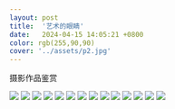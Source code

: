 ```yaml
---
layout: post
title:  '艺术的眼睛'
date:   2024-04-15 14:05:21 +0800
color: rgb(255,90,90)
cover: '../assets/p2.jpg'
---
```

摄影作品鉴赏

<img src='https://pic3.zhimg.com/v2-ec11913470c114f20a6310be4a016b32_r.jpg'  />

<img src='https://images.unsplash.com/photo-1521341287100-1d9902c020de?w=500&auto=format&fit=crop&q=60&ixlib=rb-4.0.3&ixid=M3wxMjA3fDB8MHxzZWFyY2h8MXx8JUU2JTkxJTg0JUU1JUJEJUIxfGVufDB8fDB8fHww'  />

<img src='https://plus.unsplash.com/premium_photo-1713084071124-a38a6c647759?w=500&auto=format&fit=crop&q=60&ixlib=rb-4.0.3&ixid=M3wxMjA3fDB8MHxlZGl0b3JpYWwtZmVlZHwxM3x8fGVufDB8fHx8fA%3D%3D'  />


<img src= 'https://images.unsplash.com/photo-1674547268587-e83b35f316ed?w=500&auto=format&fit=crop&q=60&ixlib=rb-4.0.3&ixid=M3wxMjA3fDB8MHxzZWFyY2h8Nnx8JUU2JTkxJTg0JUU1JUJEJUIxfGVufDB8fDB8fHww'/>

<img src= 'https://images.unsplash.com/photo-1582460580497-f8a9f557d862?w=500&auto=format&fit=crop&q=60&ixlib=rb-4.0.3&ixid=M3wxMjA3fDB8MHxzZWFyY2h8MTF8fCVFNiU5MSU4NCVFNSVCRCVCMXxlbnwwfHwwfHx8MA%3D%3D'/>

<img src= 'https://images.unsplash.com/photo-1706611500547-1725cc99bdcf?w=500&auto=format&fit=crop&q=60&ixlib=rb-4.0.3&ixid=M3wxMjA3fDB8MHxzZWFyY2h8MTN8fCVFNiU5MSU4NCVFNSVCRCVCMXxlbnwwfHwwfHx8MA%3D%3D'/>

<img src= 'https://images.unsplash.com/photo-1662308960857-19f43ee3c610?w=500&auto=format&fit=crop&q=60&ixlib=rb-4.0.3&ixid=M3wxMjA3fDB8MHxzZWFyY2h8NDh8fCVFNiU5MSU4NCVFNSVCRCVCMXxlbnwwfHwwfHx8MA%3D%3D'/>

<img src= 'https://images.unsplash.com/photo-1711612637998-4edfbbdca6ab?w=500&auto=format&fit=crop&q=60&ixlib=rb-4.0.3&ixid=M3wxMjA3fDB8MHxzZWFyY2h8NDl8fCVFNiU5MSU4NCVFNSVCRCVCMXxlbnwwfHwwfHx8MA%3D%3D'/>

<img src= 'https://images.unsplash.com/photo-1695131486104-e45184ac805e?w=500&auto=format&fit=crop&q=60&ixlib=rb-4.0.3&ixid=M3wxMjA3fDB8MHxzZWFyY2h8NTZ8fCVFNiU5MSU4NCVFNSVCRCVCMXxlbnwwfHwwfHx8MA%3D%3D'/>

<img src= 'https://images.unsplash.com/photo-1554190354-aff7005e20ee?w=500&auto=format&fit=crop&q=60&ixlib=rb-4.0.3&ixid=M3wxMjA3fDB8MHxzZWFyY2h8Njd8fCVFNiU5MSU4NCVFNSVCRCVCMXxlbnwwfHwwfHx8MA%3D%3D'/>

<img src= 'https://images.unsplash.com/photo-1651413949923-f95f98db6d94?w=500&auto=format&fit=crop&q=60&ixlib=rb-4.0.3&ixid=M3wxMjA3fDB8MHxzZWFyY2h8NjN8fCVFNiU5MSU4NCVFNSVCRCVCMXxlbnwwfHwwfHx8MA%3D%3D'/>

<img src= 'https://images.unsplash.com/photo-1560149928-140fae1d5a58?w=500&auto=format&fit=crop&q=60&ixlib=rb-4.0.3&ixid=M3wxMjA3fDB8MHxzZWFyY2h8NzR8fCVFNiU5MSU4NCVFNSVCRCVCMXxlbnwwfHwwfHx8MA%3D%3D'/>

<img src= 'https://images.unsplash.com/photo-1599719794412-0c646b0bf2f3?w=500&auto=format&fit=crop&q=60&ixlib=rb-4.0.3&ixid=M3wxMjA3fDB8MHxzZWFyY2h8ODJ8fCVFNiU5MSU4NCVFNSVCRCVCMXxlbnwwfHwwfHx8MA%3D%3D'/>

<img src= 'https://images.unsplash.com/photo-1701139462082-01b3bbea0a2d?w=500&auto=format&fit=crop&q=60&ixlib=rb-4.0.3&ixid=M3wxMjA3fDB8MHxzZWFyY2h8Nzl8fCVFNiU5MSU4NCVFNSVCRCVCMXxlbnwwfHwwfHx8MA%3D%3D'/>

<!-- <img src= ''/>
<img src= ''/>
<img src= ''/>
<img src= ''/>
<img src= ''/>
<img src= ''/>
<img src= ''/>
<img src= ''/>
<img src= ''/>
<img src= ''/>
<img src= ''/>
<img src= ''/> -->



